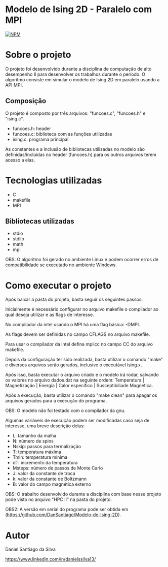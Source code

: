 # Modelo de Ising 2D - Paralelo com MPI
[![NPM](https://img.shields.io/npm/l/react)](https://github.com/DanSantiago/Modelo-de-Ising-2D-com-MPI/blob/main/LICENCE) 

# Sobre o projeto

O projeto foi desenvolvido durante a disciplina de computação de alto desempenho II para desenvolver os trabalhos durante o período. O algoritmo consiste em simular
o modelo de Ising 2D em paralelo usando a API MPI.

## Composição 
 
O projeto é composto por três arquivos: "funcoes.c", "funcoes.h" e "ising.c".

- funcoes.h: header
- funcoes.c: biblioteca com as funções utilizadas
- ising.c: programa principal

As constantes e a inclusão de bibliotecas utilizadas no modelo são definidas/incluídas no header (funcoes.h) para os outros arquivos terem acesso a elas.

# Tecnologias utilizadas
- C
- makefile
- MPI

## Bibliotecas utilizadas
- stdio
- stdlib
- math
- mpi

OBS: O algoritmo foi gerado no ambiente Linux e podem ocorrer erros de compatibilidade se executado no ambiente Windows.

# Como executar o projeto

Após baixar a pasta do projeto, basta seguir os seguintes passos:

Inicialmente é necessário configurar no arquivo makefile o compilador ao qual deseja utilizar e as flags de interesse.

No compilador da intel usando o MPI há uma flag básica: -DMPI.

As flags devem ser definidas no campo CFLAGS no arquivo makefile.

Para usar o compilador da intel defina mpiicc no campo CC do arquivo makefile.

Depois da configuração ter sido realizada, basta utilizar o comando "make" e diversos arquivos serão gerados, inclusive o executável ising.x.

Após isso, basta executar o arquivo criado e o modelo irá rodar, salvando os valores no arquivo dados.dat na seguinte ordem: Temperatura | Magnetização | Energia | Calor específico | Susceptibiliade Magnética.

Após a execução, basta utilizar o comando "make clean" para apagar os arquivos gerados para a execução do programa.

OBS: O modelo não foi testado com o compilador da gnu.

Algumas variáveis de execução podem ser modificadas caso seja de interesse, uma breve descrição delas:

- L: tamanho da malha
- N: número de spins
- Nskip: passos para termalização
- T: temperatura máxima
- Tmin: temperatura mínima
- dT: incremento da temperatura
- Msteps: número de passos de Monte Carlo
- J: valor da constante de troca
- k: valor da constante de Boltzmann
- B: valor do campo magnética externo

OBS: O trabalho desenvolvido durante a disciplina com base nesse projeto pode visto no arquivo "HPC II" na pasta do projeto.

OBS2: A versão em serial do programa pode ser obtida em (https://github.com/DanSantiago/Modelo-de-Ising-2D).

# Autor

Daniel Santiago da Silva

https://www.linkedin.com/in/danielssilva13/
